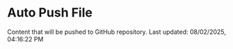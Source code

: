 # Auto Push File

Content that will be pushed to GitHub repository.
Last updated: 08/02/2025, 04:16:22 PM